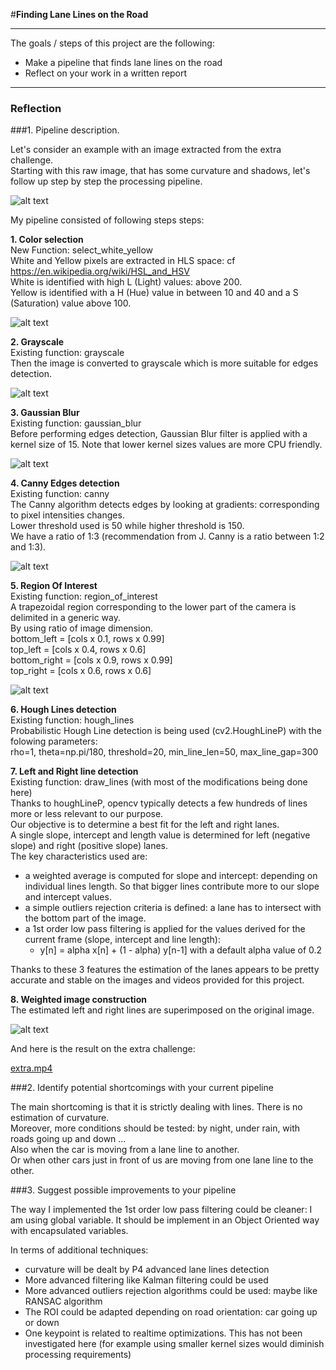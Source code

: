 #**Finding Lane Lines on the Road** 

---

The goals / steps of this project are the following:
* Make a pipeline that finds lane lines on the road
* Reflect on your work in a written report


[//]: # (Image References)

[image1]: ./writeup_images/raw.png "Raw"
[image2]: ./writeup_images/white_and_yellow.png "White and yellow"
[image3]: ./writeup_images/grayscale.png "Grayscale"
[image4]: ./writeup_images/gaussian_blur.png "Gaussian Blur"
[image5]: ./writeup_images/canny.png "Canny"
[image6]: ./writeup_images/roi.png "Region Of Interest"
[image7]: ./writeup_images/raw_with_lane_lines_detected.png "Raw with detected lane lines"
[image8]: ./writeup_images/extra.gif "Extra"


---

### Reflection

###1. Pipeline description.
  
Let's consider an example with an image extracted from the extra challenge.  
Starting with this raw image, that has some curvature and shadows, let's follow up step by step the processing pipeline.  

![alt text][image1]  
  
My pipeline consisted of following steps steps:  
  
**1. Color selection**  
New Function: select_white_yellow  
White and Yellow pixels are extracted in HLS space: cf https://en.wikipedia.org/wiki/HSL_and_HSV  
White is identified with high L (Light) values: above 200.    
Yellow is identified with a H (Hue) value in between 10 and 40 and a S (Saturation) value above 100.  
  
![alt text][image2]  
  
**2. Grayscale**    
Existing function: grayscale  
Then the image is converted to grayscale which is more suitable for edges detection.  
  
![alt text][image3]  
  
**3. Gaussian Blur**   
Existing function: gaussian_blur  
Before performing edges detection, Gaussian Blur filter is applied with a kernel size of 15. 
Note that lower kernel sizes values are more CPU friendly.  
  
![alt text][image4]  
  
**4. Canny Edges detection**    
Existing function: canny  
The Canny algorithm detects edges by looking at gradients: corresponding to pixel intensities changes.  
Lower threshold used is 50 while higher threshold is 150.  
We have a ratio of 1:3 (recommendation from J. Canny is a ratio between 1:2 and 1:3).  
  
![alt text][image5]  
  
**5. Region Of Interest**    
Existing function: region_of_interest  
A trapezoidal region corresponding to the lower part of the camera is delimited in a generic way.  
By using ratio of image dimension.  
bottom_left  = [cols x 0.1, rows x 0.99]  
top_left     = [cols x 0.4, rows x 0.6]  
bottom_right = [cols x 0.9, rows x 0.99]  
top_right    = [cols x 0.6, rows x 0.6]   
  
![alt text][image6]  
  
**6. Hough Lines detection**   
Existing function: hough_lines  
Probabilistic Hough Line detection is being used (cv2.HoughLineP) with the folowing parameters:  
rho=1, theta=np.pi/180, threshold=20, min_line_len=50, max_line_gap=300  
  
**7. Left and Right line detection**    
Existing function: draw_lines (with most of the modifications being done here)  
Thanks to houghLineP, opencv typically detects a few hundreds of lines more or less relevant to our purpose.  
Our objective is to determine a best fit for the left and right lanes.  
A single slope, intercept and length value is determined for left (negative slope) and right (positive slope) lanes.  
The key characteristics used are:  
* a weighted average is computed for slope and intercept: depending on individual lines length. So that bigger lines contribute more to our slope and intercept values.  
* a simple outliers rejection criteria is defined: a lane has to intersect with the bottom part of the image.  
* a 1st order low pass filtering is applied for the values derived for the current frame (slope, intercept and line length):  
  * y[n] = alpha x[n] + (1 - alpha) y[n-1] with a default alpha value of 0.2  
  
Thanks to these 3 features the estimation of the lanes appears to be pretty accurate and stable on the images and videos provided for this project.  
  
**8. Weighted image construction**    
The estimated left and right lines are superimposed on the original image.  
  
![alt text][image7]  
  
And here is the result on the extra challenge:  
  
[extra.mp4](https://youtu.be/zExBAaFdJjQ)  
    
###2. Identify potential shortcomings with your current pipeline


The main shortcoming is that it is strictly dealing with lines. There is no estimation of curvature.  
Moreover, more conditions should be tested: by night, under rain, with roads going up and down ...  
Also when the car is moving from a lane line to another.  
Or when other cars just in front of us are moving from one lane line to the other.


###3. Suggest possible improvements to your pipeline

The way I implemented the 1st order low pass filtering could be cleaner: I am using global variable. It should be implement in an Object Oriented way with encapsulated variables.  

In terms of additional techniques:
* curvature will be dealt by P4 advanced lane lines detection
* More advanced filtering like Kalman filtering could be used
* More advanced outliers rejection algorithms could be used: maybe like RANSAC algorithm
* The ROI could be adapted depending on road orientation: car going up or down
* One keypoint is related to realtime optimizations. This has not been investigated here (for example using smaller kernel sizes would diminish processing requirements)  

